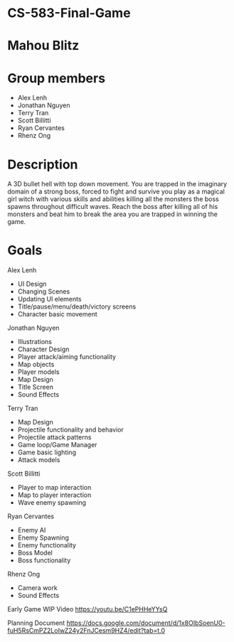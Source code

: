 # CS-583-Final-Game
# Mahou Blitz
# Group members
- Alex Lenh
- Jonathan Nguyen
- Terry Tran
- Scott Billitti
- Ryan Cervantes
- Rhenz Ong

# Description
A 3D bullet hell with top down movement. You are trapped in the imaginary domain of a strong boss, forced to fight and survive you play as a magical girl witch with various skills and abilities killing all the monsters the boss spawns throughout difficult waves. Reach the boss after killing all of his monsters and beat him to break the area you are trapped in winning the game. 

# Goals
Alex Lenh 
- UI Design
- Changing Scenes
- Updating UI elements
- Title/pause/menu/death/victory screens
- Character basic movement

Jonathan Nguyen
- Illustrations
- Character Design
- Player attack/aiming functionality
- Map objects   
- Player models
- Map Design
- Title Screen
- Sound Effects

Terry Tran
- Map Design
- Projectile functionality and behavior
- Projectile attack patterns
- Game loop/Game Manager
- Game basic lighting
- Attack models

Scott Billitti
- Player to map interaction
- Map to player interaction
- Wave enemy spawning

Ryan Cervantes
- Enemy AI
- Enemy Spawning
- Enemy functionality
- Boss Model
- Boss functionality

Rhenz Ong
- Camera work
- Sound Effects

Early Game WIP Video
https://youtu.be/C1ePHHeYYsQ

Planning Document
https://docs.google.com/document/d/1x8OIbSoenU0-fuH5RsCmPZ2LoIwZ24y2FnJCesm9HZ4/edit?tab=t.0
